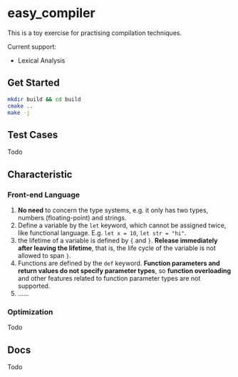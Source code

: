 # easy_compiler

This is a toy exercise for practising compilation techniques.

Current support:
* Lexical Analysis

## Get Started
``` bash
mkdir build && cd build
cmake ..
make -j
```

## Test Cases
Todo

## Characteristic
### Front-end Language

1. **No need** to concern the type systems, e.g. it only has two types, numbers (floating-point) and strings.
2. Define a variable by the `let` keyword, which cannot be assigned twice, like functional language. E.g. `let x = 10`, `let str = "hi"`.
3. the lifetime of a variable is defined by `{` and `}`. **Release immediately after leaving the lifetime**, that is, the life cycle of the variable is not allowed to span `}`. 
4. Functions are defined by the `def` keyword. **Function parameters and return values do not specify parameter types**, so **function overloading** and other features related to function parameter types are not supported.
5. ……

### Optimization
Todo

## Docs
Todo
